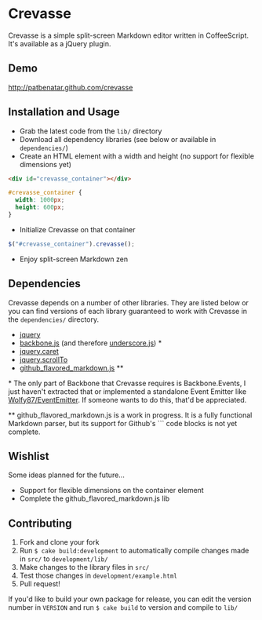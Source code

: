 # Crevasse

Crevasse is a simple split-screen Markdown editor written in CoffeeScript. It's
available as a jQuery plugin.

## Demo

http://patbenatar.github.com/crevasse

## Installation and Usage

* Grab the latest code from the `lib/` directory
* Download all dependency libraries (see below or available in `dependencies/`)
* Create an HTML element with a width and height (no support for flexible
dimensions yet)

```html
<div id="crevasse_container"></div>
```

```css
#crevasse_container {
  width: 1000px;
  height: 600px;
}
```

* Initialize Crevasse on that container

```javascript
$("#crevasse_container").crevasse();
```

* Enjoy split-screen Markdown zen

## Dependencies

Crevasse depends on a number of other libraries. They are listed below or you
can find versions of each library guaranteed to work with Crevasse in the
`dependencies/` directory.

* [jquery](http://jquery.com)
* [backbone.js](http://backbonejs.org/) (and therefore [underscore.js](http://underscorejs.org/)) \*
* [jquery.caret](https://github.com/DrPheltRight/jquery-caret)
* [jquery.scrollTo](http://demos.flesler.com/jquery/scrollTo/)
* [github\_flavored\_markdown.js](http://github.com/patbenatar/github_flavored_markdown.js) \*\*

\* The only part of Backbone that Crevasse requires is Backbone.Events, I just
haven't extracted that or implemented a standalone Event Emitter like
[Wolfy87/EventEmitter](https://github.com/Wolfy87/EventEmitter/). If someone
wants to do this, that'd be appreciated.

\*\* github\_flavored\_markdown.js is a work in progress. It is a fully functional
Markdown parser, but its support for Github's \`\`\` code blocks is not yet
complete.

## Wishlist

Some ideas planned for the future...

* Support for flexible dimensions on the container element
* Complete the github\_flavored\_markdown.js lib

## Contributing

1. Fork and clone your fork
1. Run `$ cake build:development` to automatically compile changes made in `src/` to `development/lib/`
1. Make changes to the library files in `src/`
1. Test those changes in `development/example.html`
1. Pull request!

If you'd like to build your own package for release, you can edit the version number
in `VERSION` and run `$ cake build` to version and compile to `lib/`